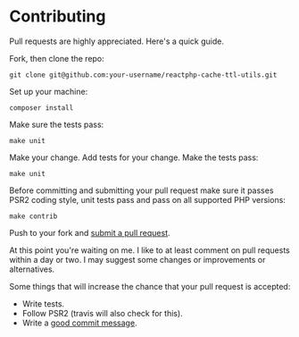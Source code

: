 # Contributing

Pull requests are highly appreciated. Here's a quick guide.

Fork, then clone the repo:

    git clone git@github.com:your-username/reactphp-cache-ttl-utils.git

Set up your machine:

    composer install

Make sure the tests pass:

    make unit

Make your change. Add tests for your change. Make the tests pass:

    make unit
    
Before committing and submitting your pull request make sure it passes PSR2 coding style, unit tests pass and pass on all supported PHP versions:

    make contrib

Push to your fork and [submit a pull request][pr].

[pr]: https://help.github.com/articles/creating-a-pull-request/

At this point you're waiting on me. I like to at least comment on pull requests
within a day or two. I may suggest some changes or improvements or alternatives.

Some things that will increase the chance that your pull request is accepted:

* Write tests.
* Follow PSR2 (travis will also check for this).
* Write a [good commit message][commit].

[commit]: http://chris.beams.io/posts/git-commit/

